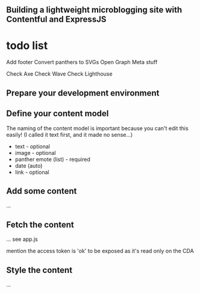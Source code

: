 ## Building a lightweight microblogging site with Contentful and ExpressJS

# todo list

Add footer
Convert panthers to SVGs
Open Graph
Meta stuff

Check Axe
Check Wave
Check Lighthouse

## Prepare your development environment

## Define your content model

The naming of the content model is important because you can't edit this easily!
(I called it text first, and it made no sense...)

- text - optional
- image - optional
- panther emote (list) - required
- date (auto)
- link - optional

## Add some content

...

## Fetch the content

... see app.js

mention the access token is 'ok' to be exposed as it's read only on the CDA

## Style the content

...
